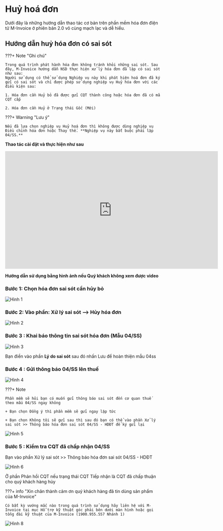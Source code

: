 # **Huỷ hoá đơn**

Dưới đây là những hướng dẫn thao tác cơ bản trên phần mềm hóa đơn điện tử M-Invoice ở phiên bản 2.0 vô cùng mạch lạc và dễ hiểu.

## **Hướng dẫn huỷ hóa đơn có sai sót**

???+ Note "Ghi chú"

    Trong quá trình phát hành hóa đơn không tránh khỏi những sai sót. Sau đây, M-Invoice hướng dẫn NSD thực hiện xử lý hóa đơn đã lập có sai sót như sau:
    Người sử dụng có thể sử dụng Nghiệp vụ này khi phát hiện hoá đơn đã ký gửi có sai sót và chỉ được phép sử dụng nghiệp vụ Huỷ hóa đơn với các điều kiện sau:

    1. Hóa đơn cần Huỷ bỏ đã được gửi CQT thành công hoặc hóa đơn đã có mã CQT cấp

    2. Hóa đơn cần Huỷ ở Trạng thái Gốc (Mới)

???+ Warning "Lưu ý"

    Nếu đã lựa chọn nghiệp vụ Huỷ hoá đơn thì không được dùng nghiệp vụ Điều chỉnh hóa đơn hoặc Thay thế. **Nghiệp vụ này bắt buộc phải lập 04/SS.**

**Thao tác cài đặt và thực hiện như sau**

<iframe style="width: 43rem; height: 380px" src="https://www.youtube.com/embed/-HJheUs8byk?si=noXqy7zQeoq4z6Rn" title="YouTube video player" frameborder="0" allow="accelerometer; autoplay; clipboard-write; encrypted-media; gyroscope; picture-in-picture; web-share" referrerpolicy="strict-origin-when-cross-origin" allowfullscreen></iframe>

**Hướng dẫn sử dụng bằng hình ảnh nếu Quý khách không xem được video**

### Bước 1: Chọn hóa đơn sai sót cần hủy bỏ

![Hình 1](../../assets/images/invoice2/2.0_huyHoaDon_1.png)

### Bước 2: Vào phần: Xử lý sai sót --> Hủy hóa đơn

![Hình 2](../../assets/images/invoice2/2.0_huyHoaDon_2.png)

### Bước 3 : Khai báo thông tin sai sót hóa đơn (Mẫu 04/SS)

![Hình 3](../../assets/images/invoice2/2.0_huyHoaDon_3.png)

Bạn điền vào phần **Lý do sai sót** sau đó nhấn Lưu để hoàn thiện mẫu 04ss

### Bước 4 : Gửi thông báo 04/SS lên thuế

![Hình 4](../../assets/images/invoice2/2.0_huyHoaDon_4.png)

???+ Note

    Phần mềm sẽ hỏi bạn có muốn gửi thông báo sai sót đến cơ quan thuế theo mấu 04/SS ngay không

    + Bạn chọn Đồng ý thì phần mềm sẽ gửi ngay lập tức

    + Bạn chọn Không tôi sẽ gửi sau thì sau đó bạn có thể vào phần Xử lý sai sót >> Thông báo hóa đơn sai sót 04/SS - HDĐT để ký gửi lại

![Hình 5](../../assets/images/invoice2/2.0_huyHoaDon_5.png)

### Bước 5 : Kiểm tra CQT đã chấp nhận 04/SS

Bạn vào phần Xử lý sai sót >> Thông báo hóa đơn sai sót 04/SS - HDĐT

![Hình 6](../../assets/images/invoice2/2.0_huyHoaDon_6.png)

Ở phần Phản hồi CQT nếu trạng thái CQT Tiếp nhận là CQT đã chấp thuận cho quý khách hàng hủy

???+ info "Xin chân thành cảm ơn quý khách hàng đã tin dùng sản phẩm của M-Invoice"

    Có bất kỳ vướng mắc nào trong quá trình sử dụng hãy liên hệ với M-Invoice tại mục Hỗ trợ kỹ thuật góc phải bên dưới màn hình hoặc gọi tổng đài kỹ thuật của M-Invoice (1900.955.557 Nhánh 1)

![Hình 8](../../assets/images/invoice2/hotro.png)

